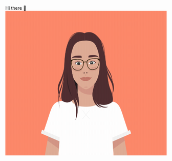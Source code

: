 <!DOCTYPE html>
<html>
<body>
Hi there 👋
<img src="image_processing20210106-17993-72n1j3.gif"  width="1200" height="450">

</body>
</html>

